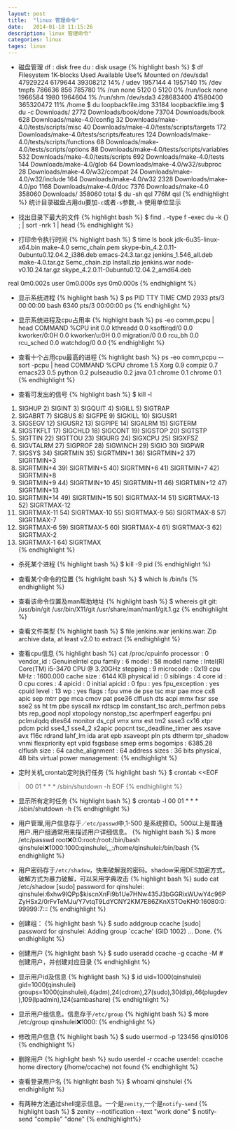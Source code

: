 ```yaml
---
layout: post
title:  "linux 管理命令"
date:   2014-01-18 11:15:26
description: linux 管理命令"
categories: linux
tages: linux
---
```


+ 磁盘管理
df : disk free
du : disk usage
{% highlight bash %}
$ df
Filesystem     1K-blocks     Used Available Use% Mounted on
/dev/sda1       47929224  6179644  39308212  14% /
udev             1957144        4   1957140   1% /dev
tmpfs             786636      856    785780   1% /run
none                5120        0      5120   0% /run/lock
none             1966584     1980   1964604   1% /run/shm
/dev/sda3      428683400 41580400 365320472  11% /home
$ du loopbackfile.img 
33184	loopbackfile.img
$ du -c Downloads/
2772	Downloads/book/done
73704	Downloads/book
628	Downloads/make-4.0/config
32	Downloads/make-4.0/tests/scripts/misc
40	Downloads/make-4.0/tests/scripts/targets
172	Downloads/make-4.0/tests/scripts/features
124	Downloads/make-4.0/tests/scripts/functions
68	Downloads/make-4.0/tests/scripts/options
88	Downloads/make-4.0/tests/scripts/variables
532	Downloads/make-4.0/tests/scripts
692	Downloads/make-4.0/tests
144	Downloads/make-4.0/glob
64	Downloads/make-4.0/w32/subproc
28	Downloads/make-4.0/w32/compat
24	Downloads/make-4.0/w32/include
164	Downloads/make-4.0/w32
2328	Downloads/make-4.0/po
1168	Downloads/make-4.0/doc
7376	Downloads/make-4.0
358060	Downloads/
358060	total
$ du -sh qsl
776M	qsl
{% endhighlight %}
统计目录磁盘占用du要加`-c`或者`-s`参数,`-h` 使用单位显示

+ 找出目录下最大的文件
{% highlight bash %}
$ find . -type f -exec du -k {} \; | sort -nrk 1 | head
{% endhighlight %}

+ 打印命令执行时间
{% highlight bash %}
$ time ls
book               jdk-6u35-linux-x64.bin  make-4.0              semc_chain.pem                             skype-bin_4.2.0.11-0ubuntu0.12.04.2_i386.deb
emacs-24.3.tar.gz  jenkins_1.546_all.deb   make-4.0.tar.gz       Semc_chain.zip
Install.zip        jenkins.war             node-v0.10.24.tar.gz  skype_4.2.0.11-0ubuntu0.12.04.2_amd64.deb

real	0m0.002s
user	0m0.000s
sys	0m0.000s
{% endhighlight %}

+ 显示系统进程
{% highlight bash %}
$ ps
  PID TTY          TIME CMD
 2933 pts/3    00:00:00 bash
 6340 pts/3    00:00:00 ps
{% endhighlight %}

+ 显示系统进程及cpu占用率
{% highlight bash %}
ps -eo comm,pcpu | head
COMMAND         %CPU
init             0.0
kthreadd         0.0
ksoftirqd/0      0.0
kworker/0:0H     0.0
kworker/u:0H     0.0
migration/0      0.0
rcu_bh           0.0
rcu_sched        0.0
watchdog/0       0.0
{% endhighlight %}


+ 查看十个占用cpu最高的进程
{% highlight bash %}
ps -eo comm,pcpu --sort -pcpu | head
COMMAND         %CPU
chrome           1.5
Xorg             0.9
compiz           0.7
emacs23          0.5
python           0.2
pulseaudio       0.2
java             0.1
chrome           0.1
chrome           0.1
{% endhighlight %}

+ 查看可发出的信号
{% highlight bash %}
$ kill -l
 1) SIGHUP	 2) SIGINT	 3) SIGQUIT	 4) SIGILL	 5) SIGTRAP
 6) SIGABRT	 7) SIGBUS	 8) SIGFPE	 9) SIGKILL	10) SIGUSR1
11) SIGSEGV	12) SIGUSR2	13) SIGPIPE	14) SIGALRM	15) SIGTERM
16) SIGSTKFLT	17) SIGCHLD	18) SIGCONT	19) SIGSTOP	20) SIGTSTP
21) SIGTTIN	22) SIGTTOU	23) SIGURG	24) SIGXCPU	25) SIGXFSZ
26) SIGVTALRM	27) SIGPROF	28) SIGWINCH	29) SIGIO	30) SIGPWR
31) SIGSYS	34) SIGRTMIN	35) SIGRTMIN+1	36) SIGRTMIN+2	37) SIGRTMIN+3
38) SIGRTMIN+4	39) SIGRTMIN+5	40) SIGRTMIN+6	41) SIGRTMIN+7	42) SIGRTMIN+8
43) SIGRTMIN+9	44) SIGRTMIN+10	45) SIGRTMIN+11	46) SIGRTMIN+12	47) SIGRTMIN+13
48) SIGRTMIN+14	49) SIGRTMIN+15	50) SIGRTMAX-14	51) SIGRTMAX-13	52) SIGRTMAX-12
53) SIGRTMAX-11	54) SIGRTMAX-10	55) SIGRTMAX-9	56) SIGRTMAX-8	57) SIGRTMAX-7
58) SIGRTMAX-6	59) SIGRTMAX-5	60) SIGRTMAX-4	61) SIGRTMAX-3	62) SIGRTMAX-2
63) SIGRTMAX-1	64) SIGRTMAX	
{% endhighlight %}

+ 杀死某个进程
{% highlight bash %}
$ kill -9 pid
{% endhighlight %}

+ 查看某个命令的位置
{% highlight bash %}
$ which ls
/bin/ls
{% endhighlight %}

+ 查看该命令位置及man帮助地址
{% highlight bash %}
$ whereis git
git: /usr/bin/git /usr/bin/X11/git /usr/share/man/man1/git.1.gz
{% endhighlight %}

+ 查看文件类型
{% highlight bash %}
$ file jenkins.war 
jenkins.war: Zip archive data, at least v2.0 to extract
{% endhighlight %}

+ 查看cpu信息
{% highlight bash %}
cat /proc/cpuinfo 
processor	: 0
vendor_id	: GenuineIntel
cpu family	: 6
model		: 58
model name	: Intel(R) Core(TM) i5-3470 CPU @ 3.20GHz
stepping	: 9
microcode	: 0x19
cpu MHz		: 1600.000
cache size	: 6144 KB
physical id	: 0
siblings	: 4
core id		: 0
cpu cores	: 4
apicid		: 0
initial apicid	: 0
fpu		: yes
fpu_exception	: yes
cpuid level	: 13
wp		: yes
flags		: fpu vme de pse tsc msr pae mce cx8 apic sep mtrr pge mca cmov pat pse36 clflush dts acpi mmx fxsr sse sse2 ss ht tm pbe syscall nx rdtscp lm constant_tsc arch_perfmon pebs bts rep_good nopl xtopology nonstop_tsc aperfmperf eagerfpu pni pclmulqdq dtes64 monitor ds_cpl vmx smx est tm2 ssse3 cx16 xtpr pdcm pcid sse4_1 sse4_2 x2apic popcnt tsc_deadline_timer aes xsave avx f16c rdrand lahf_lm ida arat epb xsaveopt pln pts dtherm tpr_shadow vnmi flexpriority ept vpid fsgsbase smep erms
bogomips	: 6385.28
clflush size	: 64
cache_alignment	: 64
address sizes	: 36 bits physical, 48 bits virtual
power management:
{% endhighlight %}

+ 定时关机,crontab定时执行任务
{% highlight bash %}
$ crontab <<EOF
> 00 01 * * * /sbin/shutdown -h
> EOF
{% endhighlight %}

+ 显示所有定时任务
{% highlight bash %}
$ crontab -l
00 01 * * * /sbin/shutdown -h
{% endhighlight %}

+ 用户管理,用户信息存于`／etc/passwd`中,1-500 是系统预ID。500以上是普通用户.用户组通常用来描述用户详细信息。
{% highlight bash %}
$  more /etc/passwd
root:x:0:0:root:/root:/bin/bash
qinshulei:x:1000:1000:qinshulei,,,:/home/qinshulei:/bin/bash
{% endhighlight %}

+ 用户密码存于`/etc/shadow`，快来破解我的密码。shadow采用DES加密方式，破解方式为暴力破解，可以采用字典攻击
{% highlight bash %}
sudo cat /etc/shadow
[sudo] password for qinshulei:
qinshulei:$6$xhw9lQPp$kiscnXnFi9b1Ue7HNw435J3bGGRixWUwY4c96PZyHSx2/0rFvTeMJu/Y7vtqT9LdYCNY2KM7E86ZKnX5TOeKH0:16080:0:99999:7:::
{% endhighlight %}

+ 创建组：
{% highlight bash %}
$ sudo addgroup ccache
[sudo] password for qinshulei: 
Adding group `ccache' (GID 1002) ...
Done.
{% endhighlight %}

+ 创建用户
{% highlight bash %}
$ sudo useradd ccache -g ccache -M
#创建用户，并创建对应目录
{% endhighlight %}

+ 显示用户id及信息
{% highlight bash %}
$ id
uid=1000(qinshulei) gid=1000(qinshulei) groups=1000(qinshulei),4(adm),24(cdrom),27(sudo),30(dip),46(plugdev),109(lpadmin),124(sambashare)
{% endhighlight %}

+ 显示用户组信息。信息存于`/etc/group`
{% highlight bash %}
$ more /etc/group
qinshulei:x:1000:
{% endhighlight %}

+ 修改用户信息
{% highlight bash %}
$ sudo usermod -p 123456 qinsl0106
{% endhighlight %}


+ 删除用户
{% highlight bash %}
sudo userdel -r ccache
userdel: ccache home directory (/home/ccache) not found
{% endhighlight %}

+ 查看登录用户名
{% highlight bash %}
$ whoami
qinshulei
{% endhighlight %}


+ 有两种方法通过shell提示信息。一个是`zenity`,一个是`notify-send`
{% highlight bash %}
$ zenity --notification --text "work done"
$ notify-send "complie" "done"
{% endhighlight%}
